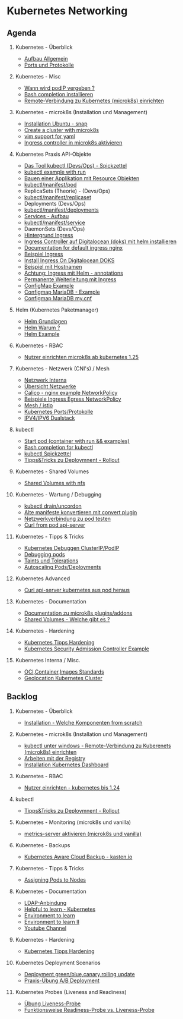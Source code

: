 # Kubernetes Networking 

## Agenda 

  1. Kubernetes - Überblick
     * [Aufbau Allgemein](/kubernetes/architecture.md)
     * [Ports und Protokolle](https://kubernetes.io/docs/reference/networking/ports-and-protocols/)
     
  1. Kubernetes - Misc 
     * [Wann wird podIP vergeben ?](kubectl/run-with-example.md)
     * [Bash completion installieren](kubectl/bash-completion.md)
     * [Remote-Verbindung zu Kubernetes (microk8s) einrichten](microk8s/connect-from-remote.md)
  
  1. Kubernetes - microk8s (Installation und Management) 
     * [Installation Ubuntu - snap](microk8s/installation-ubuntu-snap.md)
     * [Create a cluster with microk8s](microk8s/cluster.md)
     * [vim support for yaml](vim/vim-yaml.md)
     * [Ingress controller in microk8s aktivieren](microk8s/ingress.md) 

  1. Kubernetes Praxis API-Objekte 
     * [Das Tool kubectl (Devs/Ops) - Spickzettel](/kubectl/spickzettel.md)
     * [kubectl example with run](/kubectl/run-with-example.md)
     * [Bauen einer Applikation mit Resource Objekten](bauen-einer-webanwendung.md)
     * [kubectl/manifest/pod](/kubectl-examples/01-pod-nginx.md)
     * ReplicaSets (Theorie) - (Devs/Ops)
     * [kubectl/manifest/replicaset](/kubectl-examples/01a-replicaset-nginx.md)
     * Deployments (Devs/Ops)
     * [kubectl/manifest/deployments](/kubectl-examples/03-nginx-deployment.md)
     * [Services - Aufbau](/kubernetes/services-aufbau.md)
     * [kubectl/manifest/service](/kubectl-examples/03b-service.md)
     * DaemonSets (Devs/Ops)
     * [Hintergrund Ingress](/kubernetes/ingress.md) 
     * [Ingress Controller auf Digitalocean (doks) mit helm installieren](/digitalocean/ingress-auf-digitalocean-mit-helm.md)
     * [Documentation for default ingress nginx](https://kubernetes.github.io/ingress-nginx/user-guide/nginx-configuration/configmap/)
     * [Beispiel Ingress](/kubectl-examples/04-ingress-nginx.md)
     * [Install Ingress On Digitalocean DOKS](/digitalocean/install-ingress-helm.md)
     * [Beispiel mit Hostnamen](/kubectl-examples/04-ingress-nginx-with-hostnames.md)
     * [Achtung: Ingress mit Helm - annotations](/ingress-mit-helm-class-achtung.md)
     * [Permanente Weiterleitung mit Ingress](/kubectl-examples/05-ingress-permanent-redirect.md)
     * [ConfigMap Example](/kubectl-examples/06-configmap.md)
     * [Configmap MariaDB - Example](kubectl-examples/06a-configmap-mariadb.md)
     * [Configmap MariaDB my.cnf](kubectl-examples/06b-mariadb-configmap-configfile.md)
     
  1. Helm (Kubernetes Paketmanager) 
     * [Helm Grundlagen](/helm/grundlagen.md)
     * [Helm Warum ?](/helm/warum.md)
     * [Helm Example](/helm/example.md)

  1. Kubernetes - RBAC 
     * [Nutzer einrichten microk8s ab kubernetes 1.25](/kubernetes/rbac-create-user-kubernetes-1-25.md) 
 
  1. Kubernetes - Netzwerk (CNI's) / Mesh
     * [Netzwerk Interna](/kubernetes-networks/networking-internal-overview.md)
     * [Übersicht Netzwerke](/kubernetes-networks/overview.md) 
     * [Calico - nginx example NetworkPolicy](/kubernetes-network/callico/00-simple-example.md)
     * [Beispiele Ingress Egress NetworkPolicy](kubernetes-networks/examples-ingress-egress.md)
     * [Mesh / istio](sammlung-istio.md)  
     * [Kubernetes Ports/Protokolle](https://kubernetes.io/docs/reference/networking/ports-and-protocols/)
     * [IPV4/IPV6 Dualstack](https://kubernetes.io/docs/concepts/services-networking/dual-stack/)
   
  1. kubectl 
     * [Start pod (container with run && examples)](/kubectl/run-with-example.md)
     * [Bash completion for kubectl](/kubectl/bash-completion.md)
     * [kubectl Spickzettel](/kubectl/spickzettel.md)
     * [Tipps&Tricks zu Deploymnent - Rollout](/kubectl/rollout.md) 

  1. Kubernetes - Shared Volumes 
     * [Shared Volumes with nfs](shared-volumes/nfs-multi.md)

  1. Kubernetes - Wartung / Debugging 
     * [kubectl drain/uncordon](/kubectl/uncordon-drain.md)
     * [Alte manifeste konvertieren mit convert plugin](/kubectl/convert-plugin.md)
     * [Netzwerkverbindung zu pod testen](/tipps-tricks/verbindung-zu-pod-testen.md)
     * [Curl from pod api-server](/kubernetes-advanced/curl-api-server.md)

  1. Kubernetes - Tipps & Tricks 
     * [Kubernetes Debuggen ClusterIP/PodIP](/tipps-tricks/cluster-ip-debug.md)
     * [Debugging pods](tipps-tricks/debugging-pods.md)
     * [Taints und Tolerations](kubernetes/taints-tolerations.md)
     * [Autoscaling Pods/Deployments](/kubernetes/autoscaling.md)

  1. Kubernetes Advanced 
     * [Curl api-server kubernetes aus pod heraus](kubernetes-advanced/curl-api-server.md)

  1. Kubernetes - Documentation 
     * [Documentation zu microk8s plugins/addons](https://microk8s.io/docs/addons)  
     * [Shared Volumes - Welche gibt es ?](https://kubernetes.io/docs/concepts/storage/volumes/)

  1. Kubernetes - Hardening 
     * [Kubernetes Tipps Hardening](kubernetes-security/tipps-hardening.md)
     * [Kubernetes Security Admission Controller Example](kubernetes-security/pod-security-admission.md)
     
  1. Kubernetes Interna / Misc.
     * [OCI,Container,Images Standards](docker-alternatives-kubernetes.md)
     * [Geolocation Kubernetes Cluster](https://learnk8s.io/bite-sized/connecting-multiple-kubernetes-clusters)
  
## Backlog

  1. Kubernetes - Überblick
     * [Installation - Welche Komponenten from scratch](/kubernetes/installation-components-overview.md)

  1. Kubernetes - microk8s (Installation und Management) 
     * [kubectl unter windows - Remote-Verbindung zu Kuberenets (microk8s) einrichten](kubectl-windows.md)
     * [Arbeiten mit der Registry](microk8s/registry.md)
     * [Installation Kubernetes Dashboard](/microk8s/dashboard.md) 

  1. Kubernetes - RBAC 
     * [Nutzer einrichten - kubernetes bis 1.24](/kubernetes/rbac-create-user.md) 
     
  1. kubectl 
     * [Tipps&Tricks zu Deploymnent - Rollout](/kubectl/rollout.md) 
     
  1. Kubernetes - Monitoring (microk8s und vanilla) 
     * [metrics-server aktivieren (microk8s und vanilla)](/microk8s/metrics-server.md)

  1. Kubernetes - Backups 
     + [Kubernetes Aware Cloud Backup - kasten.io](/backups/cluster-backup-kasten-io.md)

  1. Kubernetes - Tipps & Tricks 
     * [Assigning Pods to Nodes](/tipps-tricks/pods-2-nodes.md) 

  1. Kubernetes - Documentation 
     * [LDAP-Anbindung](https://github.com/apprenda-kismatic/kubernetes-ldap)
     * [Helpful to learn - Kubernetes](https://kubernetes.io/docs/tasks/)
     * [Environment to learn](https://killercoda.com/killer-shell-cks)
     * [Environment to learn II](https://killercoda.com/)
     * [Youtube Channel](https://www.youtube.com/watch?v=01qcYSck1c4)

  1. Kubernetes - Hardening 
     * [Kubernetes Tipps Hardening](kubernetes-security/tipps-hardening.md)

  1. Kubernetes Deployment Scenarios 
     * [Deployment green/blue,canary,rolling update](/kubernetes/deployment-strategies-en.md)
     * [Praxis-Übung A/B Deployment](/kubectl-examples/08-ab-deployment.md)

  1. Kubernetes Probes (Liveness and Readiness) 
     * [Übung Liveness-Probe](/probes/uebung-liveness.md)
     * [Funktionsweise Readiness-Probe vs. Liveness-Probe](/probes/readiness.md) 
       

     

